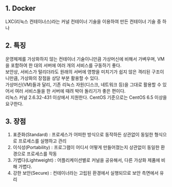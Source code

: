 1.&nbsp;Docker
--------------
LXC(리눅스 컨테이너스)라는 커널 컨테이너 기술을 이용하여 만든 컨테이너 기술 중 하나

2.&nbsp;특징
------------
운영체제를 가상화하지 않는 컨테이너 기술이니만큼 가상머신에 비해서 가벼우며, VM을 포함하여 한 대의 서버에 여러 개의 서비스를 구동하기 좋다.
<br/>보안상, 서비스가 털리더라도 원래의 서버에 영향을 미치기가 쉽지 않은 격리된 구조이니만큼, 가상화의 장점을 상당 부분 활용할 수 있다.
<br/>가상머신(VM)들과 달리, 기존 리눅스 자원(디스크, 네트워크 등)을 그대로 활용할 수 있어서 여러 서비스들을 한 서버에 때려 박아 돌리기가 좋은 편이다.
<br/>리눅스 커널 2.6.32-431 이상에서 지원한다. CentOS 기준으로는 CentOS 6.5 이상을 요구한다.


3.&nbsp;장점
------------
1. 표준화(Standard) : 프로세스가 어떠한 방식으로 동작하든 상관없이 동일한 형식으로 프로세스를 실행하고 관리
2. 이식성(Portability) : 프로그램이 어디서 어떻게 만들어졌는지 상관없이 동일한 환경으로 프로세스를 작동
3. 가볍다(Lightweight) : 어플리케이션별로 커널을 공유해서, 다른 가상화 제품에 비해 가볍다.
4. 강한 보안(Secure) : 컨테이너라는 고립된 환경에서 실행되므로 보안 측면에서 유리
